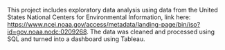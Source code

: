 This project includes exploratory data analysis using data from the United States National Centers for Environmental Information, link here: https://www.ncei.noaa.gov/access/metadata/landing-page/bin/iso?id=gov.noaa.nodc:0209268. The data was cleaned and processed using SQL and turned into a dashboard using Tableau.
